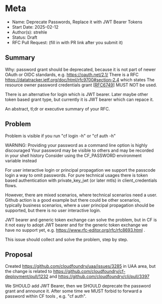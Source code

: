 # Meta
[meta]: #meta
- Name: Deprecate Passwords, Replace it with JWT Bearer Tokens
- Start Date: 2025-02-12
- Author(s): strehle
- Status: Draft 
- RFC Pull Request: (fill in with PR link after you submit it)


## Summary

Why: password grant should be deprecated, because it is not part of newer OAuth or OIDC standards, e.g. https://oauth.net/2.1/
There is a RFC https://datatracker.ietf.org/doc/html/rfc9700#section-2.4 which states
The resource owner password credentials grant [[RFC6749](https://datatracker.ietf.org/doc/html/rfc6749)] MUST NOT be used.

There is an alternative for login which is JWT bearer. Later maybe other token based grant type, but currently it is JWT bearer which can repace it.


An abstract, tl;dr or executive summary of your RFC.

## Problem

Problem is visible if you run "cf login -h" or "cf auth -h"

WARNING:
   Providing your password as a command line option is highly discouraged
   Your password may be visible to others and may be recorded in your shell history
   Consider using the CF_PASSWORD environment variable instead

For user interactive login or principal propagation we support the passcode login a way to omit passwords. For pure technical usages there is token based authentication with private_key_jwt (or later mtls) in client_credentials flows.

However, there are mixed scenarios, where technical scenarios need a user. Github action is a good example but there could be other scenarios, typically business scenarios, where a user principal propagation should be supported, but there is no user interactive login.

JWT bearer and generic token exchange can solve the problem, but in CF is it not easy to adopt JWT bearer and for the generic token exchange we have no support yet, e.g. https://www.rfc-editor.org/rfc/rfc8693.html .

This issue should collect and solve the problem, step by step.

## Proposal

Created https://github.com/cloudfoundry/uaa/issues/3285 in UAA area, but the change is related to 
https://github.com/cloudfoundry/cf-deployment/pull/1232
and 
https://github.com/cloudfoundry/cli/pull/3397

We SHOULD add JWT Bearer, then we SHOULD deprecate the password grant and announce it. After some time we MUST forbid to forward a password within CF tools , e.g. "cf auth".
